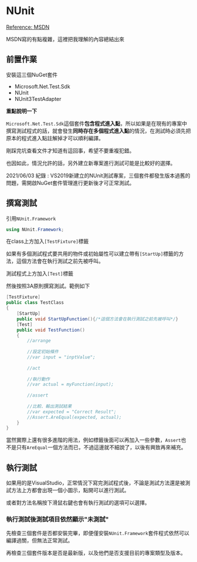 #  NUnit

[Reference: MSDN](https://docs.microsoft.com/zh-tw/dotnet/core/testing/unit-testing-with-nunit)

MSDN寫的有點複雜，這裡把我理解的內容總結出來

## 前置作業

安裝這三個NuGet套件

* Microsoft.Net.Test.Sdk
* NUnit
* NUnit3TestAdapter

**重點說明一下**

`Microsoft.Net.Test.Sdk`這個套件**包含程式進入點**，所以如果是在現有的專案中撰寫測試程式的話，就會發生**同時存在多個程式進入點**的情況，在測試時必須先把原本的程式進入點註解掉才可以順利編譯。

剛踩完坑查看文件才知道有這回事，希望不要重複犯錯。

也因如此，情況允許的話，另外建立新專案進行測試可能是比較好的選擇。

2021/06/03 紀錄 : VS2019新建立的NUnit測試專案，三個套件都發生版本過舊的問題，需開啟NuGet套件管理進行更新後才可正常測試。



## 撰寫測試

引用`NUnit.Framework`

```C#
using NUnit.Framework;
```



在class上方加入`[TestFixture]`標籤

如果有多個測試程式要共用的物件或初始屬性可以建立帶有`[StartUp]`標籤的方法，這個方法會在執行測試之前先被呼叫。

測試程式上方加入`[Test]`標籤

然後按照3A原則撰寫測試。範例如下

```C#
[TestFixture]
public class TestClass
{
    [StartUp]
    public void StartUpFunction(){/*這個方法會在執行測試之前先被呼叫*/}
    [Test]
    public void TestFunction()
    {
        //arrange
        
        //設定初始條件
        //var input = "inptValue";
        
        //act
        
        //執行動作
        //var actual = myFunction(input);
        
        //assert
        
        //比較、輸出測試結果
        //var expected = "Correct Result";
        //Assert.AreEqual(expected, actual);
    }
}
```



當然實際上還有很多進階的用法，例如標籤後面可以再加入一些參數，`Assert`也不是只有`AreEqual`一個方法而已，不過這邊就不細說了，以後有興致再來補充。



## 執行測試

如果用的是VisualStudio，正常情況下寫完測試程式後，不論是測試方法還是被測試方法上方都會出現一個小圖示，點開可以進行測試。

或者對方法名稱按下滑鼠右鍵也會有執行測試的選項可以選擇。



### 執行測試後測試項目依然顯示"未測試"

先檢查三個套件是否都安裝完畢，即便僅安裝`NUnit.Framework`套件程式依然可以編譯過關，但無法正常測試。

再檢查三個套件版本是否是最新版，以及他們是否支援目前的專案類型及版本。